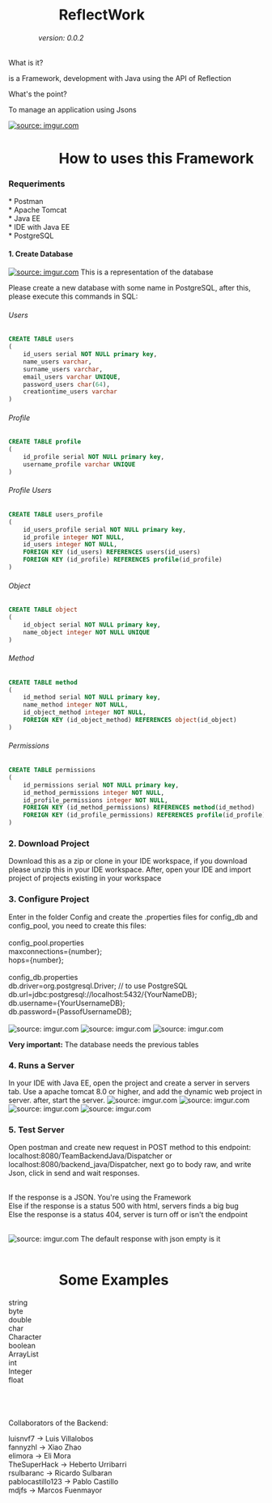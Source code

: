 <h1>&nbsp;&nbsp;&nbsp;&nbsp;&nbsp;&nbsp;&nbsp;&nbsp;&nbsp;&nbsp;&nbsp;&nbsp;&nbsp;&nbsp;&nbsp;ReflectWork</h1>
<h6>&nbsp;&nbsp;&nbsp;&nbsp;&nbsp;&nbsp;&nbsp;&nbsp;&nbsp;&nbsp;&nbsp;&nbsp;&nbsp;&nbsp;&nbsp;version: 0.0.2</h6>

<p>What is it?

is a Framework, development with Java using the API of Reflection

What's the point?

To manage an application using Jsons</p>


<a href="https://imgur.com/3wKj1iq"><img src="https://i.imgur.com/3wKj1iq.png" title="source: imgur.com" /></a>

<h1>&nbsp;&nbsp;&nbsp;&nbsp;&nbsp;&nbsp;&nbsp;&nbsp;&nbsp;&nbsp;&nbsp;&nbsp;&nbsp;&nbsp;&nbsp;How to uses this Framework</h1>

<h3>Requeriments</h3>
 * Postman </br>
 * Apache Tomcat </br>
 * Java EE </br>
 * IDE with Java EE  </br>
 * PostgreSQL </br>

<h4>1. Create Database</h4>

<a href="https://imgur.com/3T0XAsU"><img src="https://i.imgur.com/3T0XAsU.png" title="source: imgur.com" /></a>
This is a representation of the database


Please create a new database with some name in PostgreSQL, after this, please execute this commands in SQL:

<h6>Users</h6>

```sql
CREATE TABLE users
(
    id_users serial NOT NULL primary key,
    name_users varchar,
    surname_users varchar,
    email_users varchar UNIQUE,
    password_users char(64),
    creationtime_users varchar
)
```
<h6>Profile</h6>

```sql
CREATE TABLE profile
(
    id_profile serial NOT NULL primary key,
    username_profile varchar UNIQUE
)
```

<h6>Profile Users</h6>

```sql
CREATE TABLE users_profile
(
    id_users_profile serial NOT NULL primary key,
    id_profile integer NOT NULL,
    id_users integer NOT NULL,
    FOREIGN KEY (id_users) REFERENCES users(id_users)
    FOREIGN KEY (id_profile) REFERENCES profile(id_profile)
)
```
<h6>Object</h6>

```sql
CREATE TABLE object
(
    id_object serial NOT NULL primary key,
    name_object integer NOT NULL UNIQUE
)
```

<h6>Method</h6>

```sql
CREATE TABLE method
(
    id_method serial NOT NULL primary key,
    name_method integer NOT NULL,
    id_object_method integer NOT NULL,
    FOREIGN KEY (id_object_method) REFERENCES object(id_object)
)
```

<h6>Permissions</h6>

```sql
CREATE TABLE permissions
(
    id_permissions serial NOT NULL primary key,
    id_method_permissions integer NOT NULL,
    id_profile_permissions integer NOT NULL,
    FOREIGN KEY (id_method_permissions) REFERENCES method(id_method)
    FOREIGN KEY (id_profile_permissions) REFERENCES profile(id_profile)
)
```
<h3>2. Download Project </h3>

Download this as a zip or clone in your IDE workspace, if you download please unzip this in your IDE workspace. After, open your IDE and import project of projects existing in your workspace

<h3> 3. Configure Project </h3>

Enter in the folder Config and create the .properties files for config_db and config_pool, you need to create this files:<br/><br/>
config_pool.properties<br/>
maxconnections={number};<br/>
hops={number};<br/><br/>
config_db.properties<br/>
db.driver=org.postgresql.Driver; // to use PostgreSQL<br/>
db.url=jdbc:postgresql://localhost:5432/{YourNameDB};<br/>
db.username={YourUsernameDB};<br/>
db.password={PassofUsernameDB};<br/><br/>
<img src="https://i.imgur.com/gq6Tfjo.png" title="source: imgur.com" />
<img src="https://i.imgur.com/epRaDT5.png" title="source: imgur.com" />
<img src="https://i.imgur.com/ESydrHJ.png" title="source: imgur.com" />

<b>Very important:</b> The database needs the previous tables

<h3> 4. Runs a Server </h3>

In your IDE with Java EE, open the project and create a server in servers tab. Use a apache tomcat 8.0 or higher, and add the dynamic web project in server. after, start the server.
<img src="https://i.imgur.com/gJXfszv.png" title="source: imgur.com" />
<img src="https://i.imgur.com/JtwcJA3.png" title="source: imgur.com" />
<img src="https://i.imgur.com/SoSb0Xo.png" title="source: imgur.com" />
<img src="https://i.imgur.com/mahaCuo.png" title="source: imgur.com" />

<h3> 5. Test Server </h3>

Open postman and create new request in POST method to this endpoint: localhost:8080/TeamBackendJava/Dispatcher or localhost:8080/backend_java/Dispatcher, next go to body raw, and write Json, click in send and wait responses. <br/> <br/>

If the response is a JSON. You're using the Framework <br/>
Else if the response is a status 500 with html, servers finds a big bug  <br/>
Else the response is a status 404, server is turn off or isn't the endpoint  <br/><br/>

<img src="https://i.imgur.com/i0RMDiW.png" title="source: imgur.com" />
The default response with json empty is it <br/><br/>
<h1>&nbsp;&nbsp;&nbsp;&nbsp;&nbsp;&nbsp;&nbsp;&nbsp;&nbsp;&nbsp;&nbsp;&nbsp;&nbsp;&nbsp;&nbsp;Some Examples</h1>
string<br/>
byte<br/>
double<br/>
char<br/>
Character<br/>
boolean<br/>
ArrayList<br/>
int<br/>
Integer<br/>
float<br/>


<br/>
<br/>
<br/>
<br/>
Collaborators of the Backend:

luisnvf7 -> Luis Villalobos <br/>
fannyzhl -> Xiao Zhao <br/>
elimora -> Eli Mora <br/>
TheSuperHack -> Heberto Urribarri <br/>
rsulbaranc -> Ricardo Sulbaran <br/>
pablocastillo123 -> Pablo Castillo <br/>
mdjfs -> Marcos Fuenmayor
